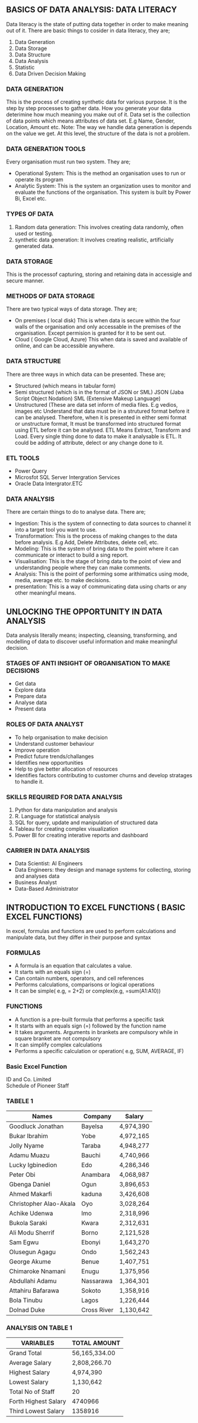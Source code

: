 ## BASICS OF DATA ANALYSIS: DATA LITERACY
Data literacy is the state of putting data together in order to make meaning out of it. There are basic things to cosider in data literacy, they are; 
1. Data Generation
2. Data Storage
3. Data Structure
4. Data Analysis
5. Statistic
6. Data Driven Decision Making

### DATA GENERATION
This is the process of creating synthetic data for various purpose. It is the step by step processes to gather data. How you generate your data deterimine how much meaning you make out of it. 
Data set is the collection of data points which means attributes of data set. E.g Name, Gender, Location, Amount etc.
Note: The way we handle data generation is depends on the value we get. At this level, the structure of the data is not a problem.

### DATA GENERATION TOOLS
  Every organisation must run two system. They are;
- Operational System: This is the method an organisation uses to run or operate its program
- Analytic System: This is the system an organization uses to monitor and evaluate the functions of the organisation. This system is built by Power Bi, Excel etc.
   
### TYPES OF DATA
1. Random data generation: This involves creating data randomly, often used or testing.
2. synthetic data generation: It involves creating realistic, artificially generated data.

### DATA STORAGE
  This is the processof capturing, storing and retaining data in accessigle and secure manner.
###  METHODS OF DATA STORAGE
  There are two typical ways of data storage. They are;
- On premises ( local disk) This is when data is secure within the four walls of the organisation and only accessable in the premises of the organisation. Except permision is granted for 
  it to be sent out.
- Cloud ( Google Cloud, Azure) This when data is saved and available of online, and can be accessible anywhere.

### DATA STRUCTURE
  There are three ways in which data can be presented. These are;
- Structured (which means in tabular form)
- Semi structured (which is in the format of JSON or SML)
  JSON (Jaba Script Object Nodation)
  SML (Extensive Makeup Language)
- Unstructured (These are data set inform of media files. E.g vedios, images etc
  Understand that data must be in a strutured format before it can be analysed. Therefore, when it is presented in either semi format or unstructure format, It must be transformed into 
  structured format using ETL before it can be analysed.
  ETL Means Extract, Transform and Load.
  Every single thing done to data to make it analysable is ETL. It could be adding of attribute, delect or any change done to it.
### ETL TOOLS
  - Power Query
  - Microsfot SQL Server Intergration Services
  - Oracle Data Intergrator.ETC

### DATA ANALYSIS 
  There are certain things to do to analyse data. There are;
  - Ingestion: This is the system of connecting to data sources to channel it into a target tool you want to use.
  - Transformation: This is the process of making changes to the data before analysis. E.g Add, Delete Attributes, delete cell, etc.
  - Modeling: This is the system of bring data to the point where it can communicate or interact to build a sing report.
  - Visualisation: This is the stage of bring data to the point of view and understanding people where they can make comments.
  - Analysis: This is the point of performing some arithimatics using mode, media, average etc. to make decisions.
  - presentation: This is a way of communicating data using charts or any other meaningful means.

## UNLOCKING THE OPPORTUNITY IN DATA ANALYSIS
  Data analysis literally means; inspecting, cleansing, transforming, and modelling of data to discover useful information and make meaningful decision.

### STAGES OF ANTI INSIGHT OF ORGANISATION TO MAKE DECISIONS
  - Get data
  - Explore data
  - Prepare data
  - Analyse data
  - Present data

### ROLES OF DATA ANALYST
  - To help organisation to make decision
  - Understand customer behaviour
  - Improve operation
  - Predict future trends/challanges
  - Identifies new opportunities
  - Help to give better allocation of resources
  - Identifies factors contributing to customer churns and develop stratages to handle it.

### SKILLS REQUIRED FOR DATA ANALYSIS
  1. Python for data manipulation and analysis
  2. R. Language for statistical analysis
  3. SQL for query, update and manipulation of structured data
  4. Tableau for creating complex visualization
  5. Power BI for creating interative reports and dashboard

### CARRIER IN DATA ANALYSIS
  - Data Scientist: AI Engineers
  - Data Engineers: they design and manage systems for collecting, storing and analyses data
  - Business Analyst
  - Data-Based Administrator

## INTRODUCTION TO EXCEL FUNCTIONS ( BASIC EXCEL FUNCTIONS)
  In excel, formulas and functions are used to perform calculations and manipulate data, but they differ in their purpose and syntax
### FORMULAS
  - A formula is an equation that calculates a value.
  - It starts with an equals sign (=)
  - Can contain numbers, operators, and cell references
  - Performs calculations, comparisons or logical operations
  -  It can be simple( e.g, = 2+2) or complex(e.g, =sum(A1:A10))
### FUNCTIONS
  - A function is a pre-built  formula that performs a specific task
  - It starts with an equals sign (=) followed by the function name
  - It takes arguments. Arguments in brankets are compulsory while in square branket are not compulsory
  - It can simplify complex calculations
  - Performs a specific calculation or operation( e.g, SUM, AVERAGE, IF)

### Basic Excel Function							
ID and Co. Limited							
Schedule of Pioneer Staff							
### TABELE 1							
|Names	|Company|Salary|
|-------|-------|------|
|Goodluck Jonathan|Bayelsa|4,974,390|					
|Bukar Ibrahim|Yobe|4,972,165|					
|Jolly Nyame|Taraba|4,948,277|					
|Adamu Muazu|Bauchi|4,740,966|					
|Lucky Igbinedion|Edo|4,286,346|					
|Peter Obi|Anambara|4,068,987|				
|Gbenga Daniel|Ogun|3,896,653|				
|Ahmed Makarfi|kaduna|3,426,608|			
|Christopher Alao-Akala|Oyo|3,028,264|			
|Achike Udenwa|Imo|2,318,996|				
|Bukola Saraki|Kwara|2,312,631|					
|Ali Modu Sherrif|Borno|2,121,528|			
|Sam Egwu|Ebonyi|1,643,270|			
|Olusegun Agagu|Ondo|1,562,243|					
|George Akume|Benue|1,407,751|					
|Chimaroke Nnamani|Enugu|1,375,956|					
|Abdullahi Adamu|Nassarawa|1,364,301|					
|Attahiru Bafarawa|Sokoto|1,358,916|					
|Bola Tinubu|Lagos|1,226,444|					
|Dolnad Duke|Cross River|1,130,642|					

### ANALYSIS ON TABLE 1
|VARIABLES|TOTAL AMOUNT|
|---------|-----------|
|Grand Total|56,165,334.00|							
|Average Salary|2,808,266.70|							
|Highest Salary|4,974,390|							
|Lowest Salary|1,130,642|
|Total No of Staff|20|
|Forth Highest Salary|4740966|
|Third Lowest Salary|1358916|
							

  


    




    
   

